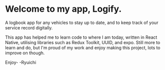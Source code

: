 # Welcome to my app, Logify.

A logbook app for any vehicles to stay up to date, and to keep track of your service record digitally.

This app has helped me to learn code to where I am today, written in React Native, utilising libraries such as Redux Toolkit, UUID, and expo. 
Still more to learn and do, but I'm proud of my work and enjoy making this project, lots to improve on though.

Enjoy-
-Ryuichi
